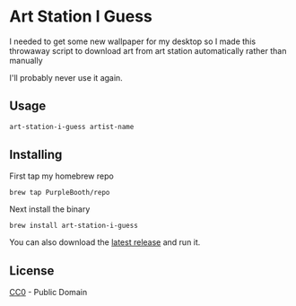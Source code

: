 # Art Station I Guess

I needed to get some new wallpaper for my desktop so I made this throwaway script to download art from art station automatically rather than manually

I'll probably never use it again.

## Usage

```bash
art-station-i-guess artist-name
```


## Installing

First tap my homebrew repo

``` shell
brew tap PurpleBooth/repo
```

Next install the binary

``` shell
brew install art-station-i-guess
```

You can also download the [latest
release](https://github.com/PurpleBooth/art-station-i-guess/releases/latest)
and run it.

## License

[CC0](LICENSE.md) - Public Domain
